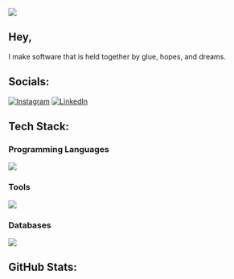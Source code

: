 [![](https://visitcount.itsvg.in/api?id=lxnar-dev&icon=0&color=7)](https://visitcount.itsvg.in)

Hey,
--- 
I make software that is held together by glue, hopes, and dreams.
## Socials:
[![Instagram](https://img.shields.io/badge/Instagram-%23E4405F.svg?logo=Instagram&logoColor=white)](https://instagram.com/ryanaliehh) [![LinkedIn](https://img.shields.io/badge/LinkedIn-%230077B5.svg?logo=linkedin&logoColor=white)](https://linkedin.com/in/RyanAlieh) 
## Tech Stack:

<h3 align="left"> Programming Languages</h3>
<p align="left">
  <a href="https://skillicons.dev">
    <img src="https://skillicons.dev/icons?i=javascript,html,css,typescript,go,java,python,cs,bash" />
  </a>
</p>

<h3 align="left">Tools</h3>
<p align="left">
  <a href="https://skillicons.dev">
    <img src="https://skillicons.dev/icons?i=vscode,idea,visualstudio,blender,github,netlify,vercel" />
  </a>
</p>

<h3 align="left">Databases</h3>
<p align="left">
  <a href="https://skillicons.dev">
    <img src="https://skillicons.dev/icons?i=mongo,mysql,firebase" />
  </a>
</p>

## GitHub Stats:
<!--![](https://github-readme-stats.vercel.app/api?username=ryanalieh&theme=dark&hide_border=false&include_all_commits=false&count_private=false)<br/>v-->
<!--[](https://github-readme-streak-stats.herokuapp.com/?user=ryanalieh&theme=dark&hide_border=false)<br/> -->
<!--![](https://github-readme-stats.vercel.app/api/top-langs/?username=ryanalieh&theme=dark&hide_border=false&include_all_commits=false&count_private=false&layout=compact) -->

<!-- ## GitHub Trophies
![](https://github-profile-trophy.vercel.app/?username=ryanalieh&theme=alduin&no-frame=true&no-bg=true&margin-w=4) -->


